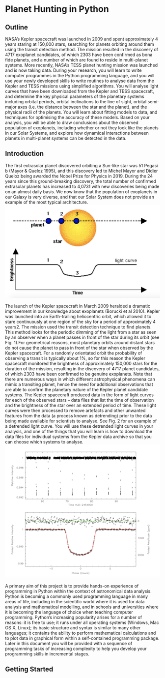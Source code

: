 # Planet Hunting in Python

## Outline
NASA’s Kepler spacecraft was launched in 2009 and spent approximately 4 years staring at 150,000 stars, searching for planets orbiting around them using the transit detection method. The mission resulted in the discovery of 4717 exoplanet candidates, of which 2303 have been confirmed as bona fide planets, and a number of which are found to reside in multi-planet systems. More recently, NASA’s TESS planet hunting mission was launched and is now taking data. During your research, you will learn to write computer programmes in the Python programming language, and you will use your newly developed skills to write routines to analyse data from the Kepler and TESS missions using simplified algorithms. You will analyse light curves that have been downloaded from the Kepler and TESS spacecraft, and determine the key physical parameters of the planetary systems including orbital periods, orbital inclinations to the line of sight, orbital semi-major axes (i.e. the distance between the star and the planet), and the physical radii of the planets. You will learn about fitting models to data, and techniques for optimising the accuracy of these models. Based on your analysis, you will be able to draw conclusions about the observed population of exoplanets, including whether or not they look like the planets in our Solar Systems, and explore how dynamical interactions between planets in multi-planet systems can be detected in the data.

## Introduction
The first extrasolar planet discovered orbiting a Sun-like star was 51 Pegasi b (Mayor & Queloz 1995), and this discovery led to Michel Mayor and Didier Queloz being awarded the Nobel Prize for Physics in 2019. During the 24 years since this ground-breaking discovery, the total number of confirmed extrasolar planets has increased to 4,0731 with new discoveries being made on an almost daily basis. We now know that the population of exoplanets in our Galaxy is very diverse, and that our Solar System does not provide an example of the most typical architecture.
![Alt](./ReadmeFigures/f1.png)

The launch of the Kepler spacecraft in March 2009 heralded a dramatic improvement in our knowledge about exoplanets (Borucki et al 2010). Kepler was launched into an Earth-trailing heliocentric orbit, which allowed it to stare
continuously at one region of the sky for a period of approximately 4 years2. The mission used the transit detection technique to find planets. This method looks for the periodic dimming of the light from a star as seen by an observer when a planet passes in front of the star during its orbit (see Fig. 1).For geometrical reasons, most planetary orbits around distant stars do not cause the planet to pass in front of the star when observed by the Kepler spacecraft. For a randomly orientated orbit the probability of observing a transit is typically about 1%, so for this reason the Kepler spacecraft monitored the brightness of approximately 150,000 stars for the duration of the mission, resulting in the discovery of 4717 planet candidates, of which 2303 have been confirmed to be genuine exoplanets. Note that there are numerous ways in which different astrophysical phenomena can mimic a transiting planet, hence the need for additional observations that are able to confirm the planetary nature of the Kepler planet candidate systems.
The Kepler spacecraft produced data in the form of light curves for each of the observed stars – data files that list the time of observation and the brightness of the star over an extended period of time. These light curves were then processed to remove artefacts and other unwanted features from the data (a process known as detrending) prior to the data being made available for scientists to analyse. See Fig. 2 for an example of a detrended light curve. You will use these detrended light curves in your analysis, and one of the things that you will learn is how to download the data files for individual systems from the Kepler data archive so that you can choose which systems to analyse.
![Alt](./ReadmeFigures/f2.png)

A primary aim of this project is to provide hands-on experience of programming in Python within the context of astronomical data analysis. Python is becoming a commonly used programming language in many areas of life, including in the scientific world where it is used for data analysis and mathematical modelling, and in schools and universities where it is becoming the language of choice when teaching computer programming. Python’s increasing popularity arises for a number of reasons: it is free to use; it runs under all operating systems (Windows, Mac OS X, Linux); its basic structure and syntax is similar to many other languages; it contains the ability to perform mathematical calculations and to plot data in graphical form within a self-contained programming package. Later in this document you will be provided with a sequence of programming tasks of increasing complexity to help you develop your programming skills in incremental stages.

## Getting Started
